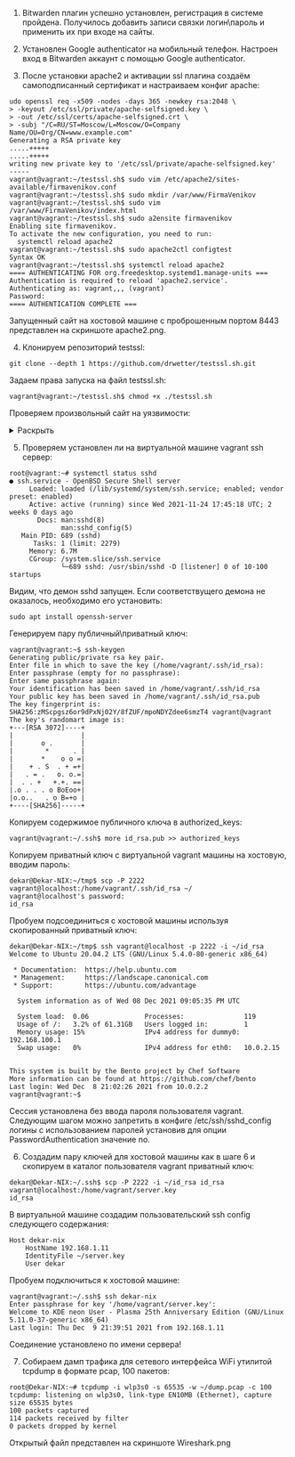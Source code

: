 1. Bitwarden плагин успешно установлен, регистрация в системе пройдена. Получилось добавить записи связки логин\пароль и применить их
при входе на сайты.
2. Установлен Google authenticator на мобильный телефон. Настроен вход в Bitwarden аккаунт с помощью Google authenticator.

3. После установки apache2 и активации ssl плагина создаём самоподписанный сертификат и настраиваем конфиг apache:

```shell
udo openssl req -x509 -nodes -days 365 -newkey rsa:2048 \
> -keyout /etc/ssl/private/apache-selfsigned.key \
> -out /etc/ssl/certs/apache-selfsigned.crt \
> -subj "/C=RU/ST=Moscow/L=Moscow/O=Company Name/OU=Org/CN=www.example.com"
Generating a RSA private key
.....+++++
.....+++++
writing new private key to '/etc/ssl/private/apache-selfsigned.key'
-----
vagrant@vagrant:~/testssl.sh$ sudo vim /etc/apache2/sites-available/firmavenikov.conf
vagrant@vagrant:~/testssl.sh$ sudo mkdir /var/www/FirmaVenikov
vagrant@vagrant:~/testssl.sh$ sudo vim /var/www/FirmaVenikov/index.html
vagrant@vagrant:~/testssl.sh$ sudo a2ensite firmavenikov
Enabling site firmavenikov.
To activate the new configuration, you need to run:
  systemctl reload apache2
vagrant@vagrant:~/testssl.sh$ sudo apache2ctl configtest
Syntax OK
vagrant@vagrant:~/testssl.sh$ systemctl reload apache2
==== AUTHENTICATING FOR org.freedesktop.systemd1.manage-units ===
Authentication is required to reload 'apache2.service'.
Authenticating as: vagrant,,, (vagrant)
Password: 
==== AUTHENTICATION COMPLETE ===
```
Запущенный сайт на хостовой машине с проброшенным портом 8443 представлен на скриншоте apache2.png.

4. Клонируем репозиторий testssl:
```shell
git clone --depth 1 https://github.com/drwetter/testssl.sh.git
```
Задаем права запуска на файл testssl.sh:

```shell
vagrant@vagrant:~/testssl.sh$ chmod +x ./testssl.sh
```

Проверяем произвольный сайт на уязвимости:


<details>
<summary>Раскрыть</summary>

```shell
./testssl.sh -U --sneaky https://www.cisco.com

###########################################################
    testssl.sh       3.1dev from https://testssl.sh/dev/
    (2dce751 2021-12-09 17:03:57 -- )

      This program is free software. Distribution and
             modification under GPLv2 permitted.
      USAGE w/o ANY WARRANTY. USE IT AT YOUR OWN RISK!

       Please file bugs @ https://testssl.sh/bugs/

###########################################################

 Using "OpenSSL 1.0.2-chacha (1.0.2k-dev)" [~183 ciphers]
 on vagrant:./bin/openssl.Linux.x86_64
 (built: "Jan 18 17:12:17 2019", platform: "linux-x86_64")


 Start 2021-12-09 19:21:47        -->> 2.23.130.48:443 (www.cisco.com) <<--

 Further IP addresses:   2001:2030:21:1b1::b33 2001:2030:21:1ae::b33 
 rDNS (2.23.130.48):     a2-23-130-48.deploy.static.akamaitechnologies.com.
 Service detected:       HTTP


 Testing vulnerabilities 

 Heartbleed (CVE-2014-0160)                not vulnerable (OK), no heartbeat extension
 CCS (CVE-2014-0224)                       not vulnerable (OK)
 Ticketbleed (CVE-2016-9244), experiment.  not vulnerable (OK)
 ROBOT                                     Server does not support any cipher suites that use RSA key transport
 Secure Renegotiation (RFC 5746)           supported (OK)
 Secure Client-Initiated Renegotiation     VULNERABLE (NOT ok), DoS threat (6 attempts)
 CRIME, TLS (CVE-2012-4929)                not vulnerable (OK)
 BREACH (CVE-2013-3587)                    potentially NOT ok, "gzip" HTTP compression detected. - only supplied "/" tested
                                           Can be ignored for static pages or if no secrets in the page
 POODLE, SSL (CVE-2014-3566)               not vulnerable (OK)
 TLS_FALLBACK_SCSV (RFC 7507)              No fallback possible (OK), no protocol below TLS 1.2 offered
 SWEET32 (CVE-2016-2183, CVE-2016-6329)    not vulnerable (OK)
 FREAK (CVE-2015-0204)                     not vulnerable (OK)
 DROWN (CVE-2016-0800, CVE-2016-0703)      not vulnerable on this host and port (OK)
                                           make sure you don't use this certificate elsewhere with SSLv2 enabled services
                                           https://censys.io/ipv4?q=B26A300351FE254C585211A21050A5B194FD3DE7E5BBBDC700885062437E9BFF could help you to find out
 LOGJAM (CVE-2015-4000), experimental      not vulnerable (OK): no DH EXPORT ciphers, no DH key detected with <= TLS 1.2
 BEAST (CVE-2011-3389)                     not vulnerable (OK), no SSL3 or TLS1
 LUCKY13 (CVE-2013-0169), experimental     potentially VULNERABLE, uses cipher block chaining (CBC) ciphers with TLS. Check patches
 Winshock (CVE-2014-6321), experimental    not vulnerable (OK)
 RC4 (CVE-2013-2566, CVE-2015-2808)        no RC4 ciphers detected (OK)


 Done 2021-12-09 19:22:13 [  30s] -->> 2.23.130.48:443 (www.cisco.com) <<--
```
</details>


5. Проверяем установлен ли на виртуальной машине vagrant ssh сервер:
```shell
root@vagrant:~# systemctl status sshd
● ssh.service - OpenBSD Secure Shell server
     Loaded: loaded (/lib/systemd/system/ssh.service; enabled; vendor preset: enabled)
     Active: active (running) since Wed 2021-11-24 17:45:18 UTC; 2 weeks 0 days ago
       Docs: man:sshd(8)
             man:sshd_config(5)
   Main PID: 689 (sshd)
      Tasks: 1 (limit: 2279)
     Memory: 6.7M
     CGroup: /system.slice/ssh.service
             └─689 sshd: /usr/sbin/sshd -D [listener] 0 of 10-100 startups
```
Видим, что демон sshd запущен. Если соответствущего демона не оказалось, необходимо его установить: 
```shell
sudo apt install openssh-server
```
Генерируем пару публичный\приватный ключ:
```shell
vagrant@vagrant:~$ ssh-keygen 
Generating public/private rsa key pair.
Enter file in which to save the key (/home/vagrant/.ssh/id_rsa): 
Enter passphrase (empty for no passphrase): 
Enter same passphrase again: 
Your identification has been saved in /home/vagrant/.ssh/id_rsa
Your public key has been saved in /home/vagrant/.ssh/id_rsa.pub
The key fingerprint is:
SHA256:zMScpgsz6or9dPxNj02Y/8fZUF/mpoNDYZdee6smzT4 vagrant@vagrant
The key's randomart image is:
+---[RSA 3072]----+
|                 |
|       o .       |
|        *      . |
|       *    o o =|
|    + . S  . + =+|
|   . = .   o. o.=|
|  . . +   +.+. ==|
|.o . . . o BoEoo+|
|o.o..   . o B=+o |
+----[SHA256]-----+
```

Копируем содержимое публичного ключа в authorized_keys:

```shell
vagrant@vagrant:~/.ssh$ more id_rsa.pub >> authorized_keys
```
Копируем приватный ключ с виртуальной vagrant машины на хостовую, вводим пароль:
```shell
dekar@Dekar-NIX:~/tmp$ scp -P 2222 vagrant@localhost:/home/vagrant/.ssh/id_rsa ~/
vagrant@localhost's password: 
id_rsa 
```
Пробуем подсоединиться с хостовой машины используя скопированный приватный ключ:

```shell
dekar@Dekar-NIX:~/tmp$ ssh vagrant@localhost -p 2222 -i ~/id_rsa
Welcome to Ubuntu 20.04.2 LTS (GNU/Linux 5.4.0-80-generic x86_64)

 * Documentation:  https://help.ubuntu.com
 * Management:     https://landscape.canonical.com
 * Support:        https://ubuntu.com/advantage

  System information as of Wed 08 Dec 2021 09:05:35 PM UTC

  System load:  0.06              Processes:               119
  Usage of /:   3.2% of 61.31GB   Users logged in:         1
  Memory usage: 15%               IPv4 address for dummy0: 192.168.100.1
  Swap usage:   0%                IPv4 address for eth0:   10.0.2.15


This system is built by the Bento project by Chef Software
More information can be found at https://github.com/chef/bento
Last login: Wed Dec  8 21:02:26 2021 from 10.0.2.2
vagrant@vagrant:~$ 
```
Сессия установлена без ввода пароля пользователя vagrant. Следующим шагом можно запретить в конфиге /etc/ssh/sshd_config 
логины с использованием паролей установив для опции PasswordAuthentication значение no.

6. Создадим пару ключей для хостовой машины как в шаге 6 и скопируем в каталог пользователя vagrant приватный ключ:
```shell
dekar@Dekar-NIX:~/.ssh$ scp -P 2222 -i ~/id_rsa id_rsa vagrant@localhost:/home/vagrant/server.key
id_rsa 
```
В виртуальной машине создадим пользовательский ssh config следующего содержания:

```shell
Host dekar-nix 
    HostName 192.168.1.11
    IdentityFile ~/server.key
    User dekar
```
Пробуем подключиться к хостовой машине:
```shell
vagrant@vagrant:~/.ssh$ ssh dekar-nix
Enter passphrase for key '/home/vagrant/server.key': 
Welcome to KDE neon User - Plasma 25th Anniversary Edition (GNU/Linux 5.11.0-37-generic x86_64)
Last login: Thu Dec  9 21:39:51 2021 from 192.168.1.11
```
Соединение установлено по имени сервера!

7. Собираем дамп трафика для сетевого интерфейса WiFi утилитой tcpdump в формате pcap, 100 пакетов:

```shell
root@Dekar-NIX:~# tcpdump -i wlp3s0 -s 65535 -w ~/dump.pcap -c 100
tcpdump: listening on wlp3s0, link-type EN10MB (Ethernet), capture size 65535 bytes
100 packets captured
114 packets received by filter
0 packets dropped by kernel
```
Открытый файл представлен на скриншоте Wireshark.png
